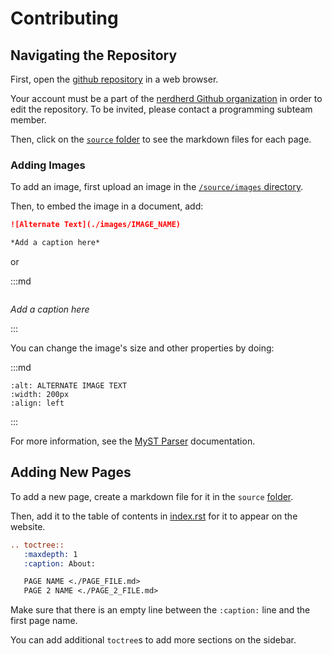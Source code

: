 # Contributing

## Navigating the Repository

First, open the [github repository](https://github.com/nerdherd/documentation) in a web browser.

Your account must be a part of the [nerdherd Github organization](https://github.com/nerdherd) 
in order to edit the repository.
To be invited, please contact a programming subteam member.

Then, click on the [`source` folder](https://github.com/nerdherd/Documentation/tree/main/source) to see the markdown files for each page.

### Adding Images

To add an image, first upload an image in the [`/source/images` directory](https://github.com/nerdherd/Documentation/tree/main/source/images).

Then, to embed the image in a document, add:

```md
![Alternate Text](./images/IMAGE_NAME)

*Add a caption here*
```

or

:::md

```{image} ./images/IMAGE_NAME

```

*Add a caption here*

:::

You can change the image's size and other properties by doing:

:::md

```{image} ./images/IMAGE_NAME
:alt: ALTERNATE IMAGE TEXT
:width: 200px
:align: left
```

:::

For more information, see the [MyST Parser](https://myst-parser.readthedocs.io/en/latest/syntax/optional.html#html-images) documentation.

## Adding New Pages

To add a new page, create a markdown file for it in the `source` [folder](https://github.com/nerdherd/Documentation/tree/main/source).

Then, add it to the table of contents in [index.rst](https://github.com/nerdherd/Documentation/tree/main/source/index.rst) for it to appear on the website.

```rst
.. toctree::
   :maxdepth: 1
   :caption: About:

   PAGE NAME <./PAGE_FILE.md>
   PAGE 2 NAME <./PAGE_2_FILE.md>
```

Make sure that there is an empty line between the `:caption:` line and the first page name.

You can add additional `toctree`s to add more sections on the sidebar.

